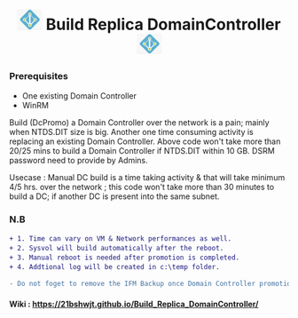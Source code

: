 <h1 align="center">
  <img width="45" src="https://github.com/21bshwjt/Build_Replica_DomainController/blob/68e1d154cc2110bdb5dbf74418c9ec60b5bc5024/images/adds.png?raw=true">
  Build Replica DomainController
  <img width="45" src="https://github.com/21bshwjt/Build_Replica_DomainController/blob/68e1d154cc2110bdb5dbf74418c9ec60b5bc5024/images/adds.png?raw=true">
</h1>


### Prerequisites
- One existing Domain Controller 
- WinRM 

Build (DcPromo) a Domain Controller over the network is a pain; mainly when NTDS.DIT size is big. Another one time consuming activity is replacing an existing Domain Controller.
Above code won't take more than 20/25 mins to build a Domain Controller if NTDS.DIT within 10 GB. DSRM password need to provide by Admins.

Usecase : Manual DC build is a time taking activity & that will take minimum 4/5 hrs. over the network ; this code won't take more than 30 minutes to build a DC; if another DC is present into the same subnet. 

### N.B
```diff
+ 1. Time can vary on VM & Network performances as well.
+ 2. Sysvol will build automatically after the reboot.
+ 3. Manual reboot is needed after promotion is completed.
+ 4. Addtional log will be created in c:\temp folder.
```

```diff
- Do not foget to remove the IFM Backup once Domain Controller promotion will be completed.
```

#### Wiki : https://21bshwjt.github.io/Build_Replica_DomainController/

